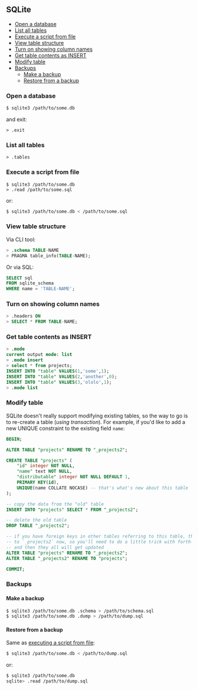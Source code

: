 ## SQLite

<!-- MarkdownTOC -->

- [Open a database](#open-a-database)
- [List all tables](#list-all-tables)
- [Execute a script from file](#execute-a-script-from-file)
- [View table structure](#view-table-structure)
- [Turn on showing column names](#turn-on-showing-column-names)
- [Get table contents as INSERT](#get-table-contents-as-insert)
- [Modify table](#modify-table)
- [Backups](#backups)
    - [Make a backup](#make-a-backup)
    - [Restore from a backup](#restore-from-a-backup)

<!-- /MarkdownTOC -->

### Open a database

``` sh
$ sqlite3 /path/to/some.db
```

and exit:

```
> .exit
```

### List all tables

```
> .tables
```

### Execute a script from file

```
$ sqlite3 /path/to/some.db
> .read /path/to/some.sql
```

or:

``` sh
$ sqlite3 /path/to/some.db < /path/to/some.sql
```

### View table structure

Via CLI tool:

``` sql
> .schema TABLE-NAME
> PRAGMA table_info(TABLE-NAME);
```

Or via SQL:

``` sql
SELECT sql 
FROM sqlite_schema 
WHERE name = 'TABLE-NAME';
```

### Turn on showing column names

``` sql
> .headers ON
> SELECT * FROM TABLE-NAME;
```

### Get table contents as INSERT

``` sql
> .mode
current output mode: list
> .mode insert
> select * from projects;
INSERT INTO "table" VALUES(1,'some',1);
INSERT INTO "table" VALUES(2,'another',0);
INSERT INTO "table" VALUES(3,'ololo',1);
> .mode list
```

### Modify table

SQLite doesn't really support modifying existing tables, so the way to go is to re-create a table (*using transaction*). For example, if you'd like to add a new UNIQUE constraint to the existing field `name`:

``` sql
BEGIN;

ALTER TABLE "projects" RENAME TO "_projects2";

CREATE TABLE "projects" (
    "id" integer NOT NULL,
    "name" text NOT NULL,
    "distributable" integer NOT NULL DEFAULT 1,
    PRIMARY KEY(id),
    UNIQUE(name COLLATE NOCASE) -- that's what's new about this table
);

-- copy the data from the "old" table
INSERT INTO "projects" SELECT * FROM "_projects2";

-- delete the old table
DROP TABLE "_projects2";

-- if you have foreign keys in other tables referring to this table, then they will all point
-- to `_projects2` now, so you'll need to do a little trick with forth-and-back renaming again,
-- and then they all will get updated
ALTER TABLE "projects" RENAME TO "_projects2";
ALTER TABLE "_projects2" RENAME TO "projects";

COMMIT;
```

### Backups

#### Make a backup

``` sh
$ sqlite3 /path/to/some.db .schema > /path/to/schema.sql
$ sqlite3 /path/to/some.db .dump > /path/to/dump.sql
```

#### Restore from a backup

Same as [executing a script from file](#execute-a-script-from-file):

``` sh
$ sqlite3 /path/to/some.db < /path/to/dump.sql
```

or:

``` sh
$ sqlite3 /path/to/some.db
sqlite> .read /path/to/dump.sql
```
